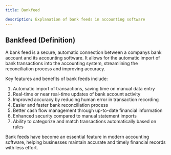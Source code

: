 ```yaml
---
title: Bankfeed

description: Explanation of bank feeds in accounting software
---
```

## Bankfeed (Definition)
A bank feed is a secure, automatic connection between a companys bank account and its accounting software. It allows for the automatic import of bank transactions into the accounting system, streamlining the reconciliation process and improving accuracy.

Key features and benefits of bank feeds include:
1. Automatic import of transactions, saving time on manual data entry
2. Real-time or near real-time updates of bank account activity
3. Improved accuracy by reducing human error in transaction recording
4. Easier and faster bank reconciliation process
5. Better cash flow management through up-to-date financial information
6. Enhanced security compared to manual statement imports
7. Ability to categorize and match transactions automatically based on rules

Bank feeds have become an essential feature in modern accounting software, helping businesses maintain accurate and timely financial records with less effort.